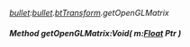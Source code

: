 _[bullet](../../modules/bullet/bullet-module.md):[bullet](../../modules/bullet/bullet-module.md).[btTransform](../../modules/bullet/bullet-bttransform.md).getOpenGLMatrix_
##### Method getOpenGLMatrix:Void( m:[Float](../../modules/wonkey/wonkey-types-float.md) Ptr )

